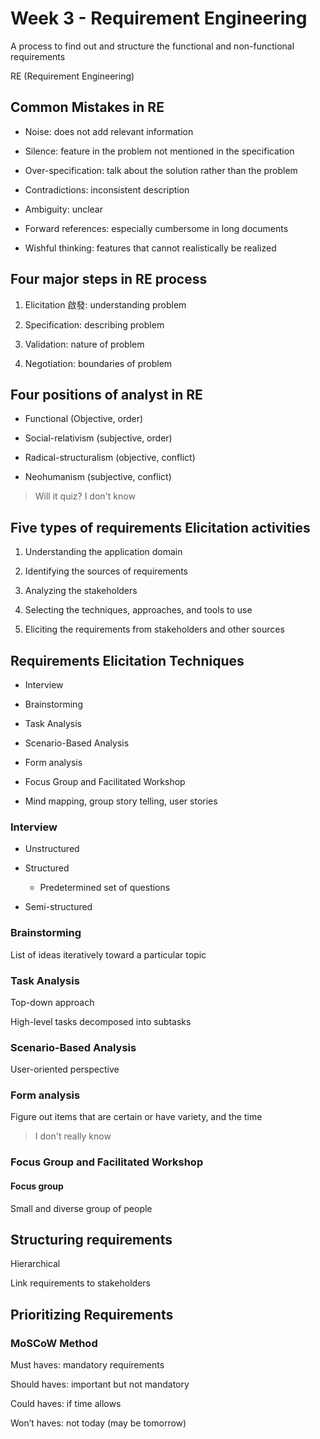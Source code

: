 # Week 3 - Requirement Engineering

A process to find out and structure the functional and non-functional requirements

RE (Requirement Engineering)

## Common Mistakes in RE

- Noise: does not add relevant information

- Silence: feature in the problem not mentioned in the specification

- Over-specification: talk about the solution rather than the problem

- Contradictions: inconsistent description 

- Ambiguity: unclear

- Forward references: especially cumbersome in long documents

- Wishful thinking: features that cannot realistically be realized

## Four major steps in RE process

1. Elicitation 啟發: understanding problem

2. Specification: describing problem

3. Validation: nature of problem

4. Negotiation: boundaries of problem

## Four positions of analyst in RE

- Functional (Objective, order)

- Social-relativism (subjective, order)

- Radical-structuralism (objective, conflict)

- Neohumanism (subjective, conflict)

> Will it quiz? I don't know

## Five types of requirements Elicitation activities 

1. Understanding the application domain

2. Identifying the sources of requirements

3. Analyzing the stakeholders

4. Selecting the techniques, approaches, and tools to use

5. Eliciting the requirements from stakeholders and other sources

## Requirements Elicitation Techniques

- Interview

- Brainstorming

- Task Analysis

- Scenario-Based Analysis

- Form analysis

- Focus Group and Facilitated Workshop

- Mind mapping, group story telling, user stories

### Interview

- Unstructured

- Structured
  - Predetermined set of questions

- Semi-structured

### Brainstorming

List of ideas iteratively toward a particular topic

### Task Analysis

Top-down approach 

High-level tasks decomposed into subtasks

### Scenario-Based Analysis

User-oriented perspective

### Form analysis 

Figure out items that are certain or have variety, and the time

> I don't really know

### Focus Group and Facilitated Workshop

#### Focus group

Small and diverse group of people

## Structuring requirements

Hierarchical

Link requirements to stakeholders

## Prioritizing Requirements

### MoSCoW Method

Must haves: mandatory requirements

Should haves: important but not mandatory

Could haves: if time allows

Won’t haves: not today (may be tomorrow)



